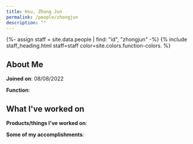 ```yaml
---
title: Hsu, Zhong Jun
permalink: /people/zhongjun
description: ""
---
```


{%- assign staff = site.data.people | find: "id", "zhongjun" -%}
{% include staff_heading.html staff=staff color=site.colors.function-colors. %}

## About Me

**Joined on**: 08/08/2022

**Function**: 

## What I've worked on

**Products/things I've worked on**:


**Some of my accomplishments**:

